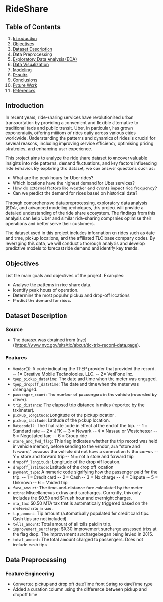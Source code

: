 # RideShare

## Table of Contents
1. [Introduction](#introduction)
2. [Objectives](#objectives)
3. [Dataset Description](#dataset-description)
4. [Data Preprocessing](#data-preprocessing)
5. [Exploratory Data Analysis (EDA)](#exploratory-data-analysis-eda)
6. [Data Visualization](#data-visualization)
7. [Modeling](#modeling)
8. [Results](#results)
9. [Conclusions](#conclusions)
10. [Future Work](#future-work)
11. [References](#references)

## Introduction
In recent years, ride-sharing services have revolutionised urban transportation by providing a convenient and flexible alternative to traditional taxis and public transit. Uber, in particular, has grown exponentially, offering millions of rides daily across various cities worldwide. Understanding the patterns and dynamics of rides is crucial for several reasons, including improving service efficiency, optimising pricing strategies, and enhancing user experience.

This project aims to analyze the ride share dataset to uncover valuable insights into ride patterns, demand fluctuations, and key factors influencing ride behavior. By exploring this dataset, we can answer questions such as:

- What are the peak hours for Uber rides?
- Which locations have the highest demand for Uber services?
- How do external factors like weather and events impact ride frequency?
- Can we predict the demand for rides based on historical data?

Through comprehensive data preprocessing, exploratory data analysis (EDA), and advanced modeling techniques, this project will provide a detailed understanding of the ride share ecosystem. The findings from this analysis can help Uber and similar ride-sharing companies optimise their operations and better serve their customers.

The dataset used in this project includes information on rides such as date and time, pickup locations, and the affiliated TLC base company codes. By leveraging this data, we will conduct a thorough analysis and develop predictive models to forecast ride demand and identify key trends.

## Objectives
List the main goals and objectives of the project. Examples:
- Analyse the patterns in ride share data.
- Identify peak hours of operation.
- Determine the most popular pickup and drop-off locations.
- Predict the demand for rides.

## Dataset Description
### Source
- The dataset was obtained from [nyc]((https://www.nyc.gov/site/tlc/about/tlc-trip-record-data.page).
  
### Features
- `VendorID`: A code indicating the TPEP provider that provided the record.
  -- 1= Creative Mobile Technologies, LLC.
  -- 2= VeriFone Inc.
- `tpep_pickup_datetime`: The date and time when the meter was engaged. 
- `tpep_dropoff_datetime`: The date and time when the meter was disengaged.
- `passenger_count`: The number of passengers in the vehicle (recorded by driver).
- `trip_distance`: The elapsed trip distance in miles (reported by the taximeter).
- `pickup_longitude`: Longitude of the pickup location.
- `pickup_latitude`: Latitude of the pickup location.
- `RatecodeID`: The final rate code in effect at the end of the trip.
  -- 1 = Standard rate
  -- 2 = JFK
  -- 3 = Newark
  -- 4 = Nassau or Westchester
  -- 5 = Negotiated fare
  -- 6 = Group ride
- `store_and_fwd_flag`: This flag indicates whether the trip record was held in vehicle memory before sending to the vendor, aka “store and forward,” because the vehicle did not have a connection to the server.
  -- Y = store and forward trip
  -- N = not a store and forward trip
- `dropoff_longitude`: Longitude of the drop off location.
- `dropoff_latitude`: Latitude of the drop off location.
- `payment_type`: A numeric code signifying how the passenger paid for the trip.
  -- 1 = Credit card
  -- 2 = Cash
  -- 3 = No charge
  -- 4 = Dispute
  -- 5 = Unknown
  -- 6 = Voided trip
- `fare_amount`: The time-and-distance fare calculated by the meter.
- `extra`: Miscellaneous extras and surcharges. Currently, this only includes the $0.50 and $1 rush hour and overnight charges.
- `mta_tax`: $0.50 MTA tax that is automatically triggered based on the metered rate in use.
- `tip_amount`: Tip amount (automatically populated for credit card tips. Cash tips are not included).
- `tolls_amount`: Total amount of all tolls paid in trip.
- `improvement_surcharge`: $0.30 improvement surcharge assessed trips at the flag drop. The improvement surcharge began being levied in 2015.
- `total_amount`: The total amount charged to passengers. Does not include cash tips.

## Data Preprocessing
### Feature Engineering
- Converted pickup and drop off dateTime front String to dateTime type
- Added a duration column using the difference between pickup and dropoff time


